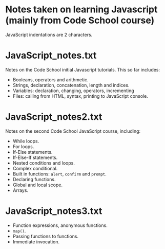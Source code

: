 # Notes taken on learning Javascript (mainly from Code School course)

JavaScript indentations are 2 characters.

#
# JavaScript_notes.txt

Notes on the Code School initial Javascript tutorials. This so far includes:

* Booleans, operators and arithmetic.
* Strings, declaration, concatenation, length and indices.
* Variables: declaration, changing, operators, incrementing
* Files: calling from HTML, syntax, printing to JavaScript console.

#
# JavaScript_notes2.txt

Notes on the second Code School JavaScript course, including:

* While loops.
* For loops.
* If-Else statements.
* If-Else-If statements.
* Nested conditions and loops.
* Complex conditional.
* Built in functions: `alert`, `confirm` and `prompt`.
* Declaring functions.
* Global and local scope.
* Arrays.

#
# JavaScript_notes3.txt

* Function expressions, anonymous functions.
* `map()`.
* Passing functions to functions.
* Immediate invocation.

